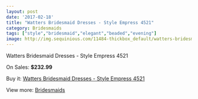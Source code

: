 ```yaml
---
layout: post
date: '2017-02-18'
title: "Watters Bridesmaid Dresses - Style Empress 4521"
category: Bridesmaids
tags: ["style","bridesmaid","elegant","beaded","evening"]
image: http://img.sequinious.com/11484-thickbox_default/watters-bridesmaid-dresses-style-empress-4521.jpg
---
```

Watters Bridesmaid Dresses - Style Empress 4521

On Sales: **$232.99**
<a href="https://www.sequinious.com/bridesmaids/5248-watters-bridesmaid-dresses-style-empress-4521.html"><amp-img layout="responsive" width="600" height="600" src="//img.sequinious.com/11484-thickbox_default/watters-bridesmaid-dresses-style-empress-4521.jpg" alt="Watters Bridesmaid Dresses - Style Empress 4521 0" /></a>
<a href="https://www.sequinious.com/bridesmaids/5248-watters-bridesmaid-dresses-style-empress-4521.html"><amp-img layout="responsive" width="600" height="600" src="//img.sequinious.com/11485-thickbox_default/watters-bridesmaid-dresses-style-empress-4521.jpg" alt="Watters Bridesmaid Dresses - Style Empress 4521 1" /></a>

Buy it: [Watters Bridesmaid Dresses - Style Empress 4521](https://www.sequinious.com/bridesmaids/5248-watters-bridesmaid-dresses-style-empress-4521.html "Watters Bridesmaid Dresses - Style Empress 4521")

View more: [Bridesmaids](https://www.sequinious.com/3-bridesmaids "Bridesmaids")